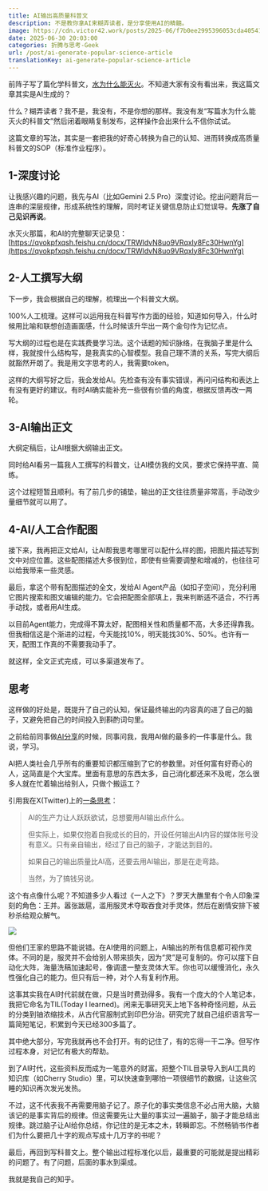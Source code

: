 ```yaml
---
title: AI输出高质量科普文
description: 不是教你拿AI来糊弄读者，是分享使用AI的精髓。
image: https://cdn.victor42.work/posts/2025-06/f7b0ee2995396053cda405410209e00b.webp
date: 2025-06-30 20:03:00
categories: 折腾与思考-Geek
url: /post/ai-generate-popular-science-article 
translationKey: ai-generate-popular-science-article
---
```


前阵子写了篇化学科普文，[水为什么能灭火](https://victor42.eth.limo/post/how-water-puts-out-fire/)。不知道大家有没有看出来，我这篇文章其实是AI生成的？

什么？糊弄读者？我不是，我没有，不是你想的那样。我没有发“写篇水为什么能灭火的科普文”然后闭着眼睛复制发布，这样操作会出来什么不信你试试。

这篇文章的写法，其实是一套把我的好奇心转换为自己的认知、进而转换成高质量科普文的SOP（标准作业程序）。

## 1-深度讨论

让我感兴趣的问题，我先与AI（比如Gemini 2.5 Pro）深度讨论。挖出问题背后一连串的深层规律，形成系统性的理解，同时考证关键信息防止幻觉误导。**先涨了自己见识再说**。

水灭火那篇，和AI的完整聊天记录见：[https://qvokpfxqsh.feishu.cn/docx/TRWldvN8uo9VRqxly8Fc30HwnYg](https://qvokpfxqsh.feishu.cn/docx/TRWldvN8uo9VRqxly8Fc30HwnYg)

## 2-人工撰写大纲

下一步，我会根据自己的理解，梳理出一个科普文大纲。

100%人工梳理。这样可以运用我在科普写作方面的经验，知道如何导入，什么时候用比喻和联想创造画面感，什么时候该升华出一两个金句作为记忆点。

写大纲的过程也是在实践费曼学习法。这个话题的知识脉络，在我脑子里是什么样，我就按什么结构写，是我真实的心智模型。我自己理不清的关系，写完大纲后就豁然开朗了。我是用文字思考的人，我需要token。

这样的大纲写好之后，我会发给AI。先检查有没有事实错误，再问问结构和表达上有没有更好的建议。有时AI确实能补充一些很有价值的角度，根据反馈再改一两轮。

## 3-AI输出正文

大纲定稿后，让AI根据大纲输出正文。

同时给AI看另一篇我人工撰写的科普文，让AI模仿我的文风，要求它保持平直、简练。

这个过程短暂且顺利。有了前几步的铺垫，输出的正文往往质量非常高，手动改少量细节就可以用了。

## 4-AI/人工合作配图

接下来，我再把正文给AI，让AI帮我思考哪里可以配什么样的图，把图片描述写到文中对应位置。这些配图描述大多很到位，即使有些需要调整和增减的，也往往可以给我带来一些灵感。

最后，拿这个带有配图描述的全文，发给AI Agent产品（如扣子空间），充分利用它图片搜索和图文编辑的能力。它会把配图全部填上，我来判断适不适合，不行再手动找，或者用AI生成。

以目前Agent能力，完成得不算太好，配图相关性和质量都不高，大多还得靠我。但我相信这是个渐进的过程，今天能找10%，明天能找30%、50%。也许有一天，配图工作真的不需要我动手了。

就这样，全文正式完成，可以多渠道发布了。

## 思考

这样做的好处是，既提升了自己的认知，保证最终输出的内容真的进了自己的脑子，又避免把自己的时间投入到斟酌词句里。

之前给前同事做[AI分享](https://victor42.eth.limo/post/do-you-really-know-ai/)的时候，同事问我，我用AI做的最多的一件事是什么。我说，学习。

AI把人类社会几乎所有的重要知识都压缩到了它的参数里。对任何富有好奇心的人，这简直是个大宝库。里面有意思的东西太多，自己消化都还来不及呢，怎么很多人就在忙着输出给别人，只做个搬运工？

引用我在X(Twitter)上的[一条思考](https://x.com/victor_cheng_42/status/1930134733012512846)：

> AI的生产力让人跃跃欲试，总想要用AI输出点什么。
> 
> 但实际上，如果仅抱着自我成长的目的，开设任何输出AI内容的媒体账号没有意义。只有亲自输出，经过了自己的脑子，才能达到目的。
> 
> 如果自己的输出质量比AI高，还要去用AI输出，那是在走弯路。
> 
> 当然，为了搞钱另说。

这个有点像什么呢？不知道多少人看过《一人之下》？罗天大醮里有个令人印象深刻的角色：王并。嚣张跋扈，滥用服灵术夺取吞食对手灵体，然后在剧情安排下被秒杀给观众解气。

![](https://cdn.victor42.work/posts/2025-06/8db9ce3c71a920ae4985aca5f117926b.webp)

但他们王家的思路不能说错。在AI使用的问题上，AI输出的所有信息都可视作灵体。不同的是，服灵并不会给别人带来损失，因为“灵”是可复制的。你可以摆下自动化大阵，海量洗稿加速起号，像调遣一整支灵体大军。你也可以缓慢消化，永久性强化自己的能力。但只有后一种，对个人有复利作用。

这事其实我在AI时代前就在做，只是当时费劲得多。我有一个庞大的个人笔记本，我把它命名为TIL(Today I learned)。闲来无事研究天上地下各种奇怪问题，从云的分类到铀浓缩技术，从古代官服制式到印巴分治。研究完了就自己组织语言写一篇简短笔记，积累到今天已经300多篇了。

其中绝大部分，写完我就再也不会打开。有的记住了，有的忘得一干二净。但写作过程本身，对记忆有极大的帮助。

到了AI时代，这些资料反而成为一笔意外的财富。把整个TIL目录导入到AI工具的知识库（如Cherry Studio）里，可以快速查到哪怕一项很细节的数据，让这些沉睡的知识再次发光发热。

不过，这不代表我不再需要用脑子记了。原子化的事实类信息不必占用大脑，大脑该记的是事实背后的规律。但这需要先让大量的事实过一遍脑子，脑子才能总结出规律。跳过脑子让AI给你总结，你记住的是无本之木，转瞬即忘。不然畅销书作者们为什么要把几十字的观点写成十几万字的书呢？

最后，再回到写科普文上。整个输出过程标准化以后，最重要的可能就是提出精彩的问题了。有了问题，后面的事水到渠成。

我就是我自己的知乎。